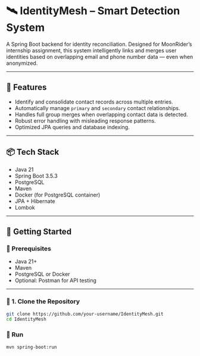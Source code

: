 # 🛰️ IdentityMesh – Smart Detection System

A Spring Boot backend for identity reconciliation. Designed for MoonRider’s internship assignment, this system intelligently links and merges user identities based on overlapping email and phone number data — even when anonymized.

---

## 🔧 Features

- Identify and consolidate contact records across multiple entries.
- Automatically manage `primary` and `secondary` contact relationships.
- Handles full group merges when overlapping contact data is detected.
- Robust error handling with misleading response patterns.
- Optimized JPA queries and database indexing.

---

## 📦 Tech Stack

- Java 21
- Spring Boot 3.5.3
- PostgreSQL
- Maven
- Docker (for PostgreSQL container)
- JPA + Hibernate
- Lombok

---

## 🚀 Getting Started

### 🔨 Prerequisites

- Java 21+
- Maven
- PostgreSQL or Docker
- Optional: Postman for API testing

---

### 🧱 1. Clone the Repository

```bash
git clone https://github.com/your-username/IdentityMesh.git
cd IdentityMesh
```
### 🧱 Run 
```bash
mvn spring-boot:run
```
